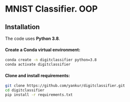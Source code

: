 # MNIST Classifier. OOP

## Installation

The code uses **Python 3.8**.

#### Create a Conda virtual environment:

```bash
conda create -n digitclassifier python=3.8
conda activate digitclassifier
```

#### Clone and install requirements:
```bash
git clone https://github.com/yankur/digitclassifier.git
cd digitclassifier
pip install -r requirements.txt
```
